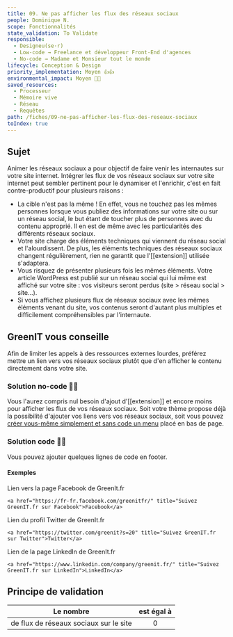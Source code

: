 ```yaml
---
title: 09. Ne pas afficher les flux des réseaux sociaux
people: Dominique N.
scope: Fonctionnalités
state_validation: To Validate
responsible:
  - Designeu(se·r)
  - Low-code → Freelance et développeur Front-End d'agences
  - No-code → Madame et Monsieur tout le monde
lifecycle: Conception & Design
priority_implementation: Moyen 👍👍
environmental_impact: Moyen 🌱🌱
saved_resources: 
  - Processeur
  - Mémoire vive
  - Réseau
  - Requêtes
path: /fiches/09-ne-pas-afficher-les-flux-des-reseaux-sociaux
toIndex: true
---
```


## Sujet

Animer les réseaux sociaux a pour objectif de faire venir les internautes sur votre site internet.
Intégrer les flux de vos réseaux sociaux sur votre site internet peut sembler pertinent pour le dynamiser et l'enrichir, c'est en fait contre-productif pour plusieurs raisons :

 - La cible n'est pas la même ! En effet, vous ne touchez pas les mêmes personnes lorsque vous publiez des informations sur votre site ou sur un réseau social, le but étant de toucher plus de personnes avec du contenu approprié. Il en est de même avec les particularités des différents réseaux sociaux.
 - Votre site charge des éléments techniques qui viennent du réseau social et l'alourdissent. De plus, les éléments techniques des réseaux sociaux changent régulièrement, rien ne garantit que l'[[extension]] utilisée s'adaptera.
 - Vous risquez de présenter plusieurs fois les mêmes éléments. Votre article WordPress est publié sur un réseau social qui lui même est affiché sur votre site : vos visiteurs seront perdus (site > réseau social > site...).
 - Si vous affichez plusieurs flux de réseaux sociaux avec les mêmes éléments venant du site, vos contenus seront d'autant plus multiples et difficilement compréhensibles par l'internaute.

## GreenIT vous conseille

Afin de limiter les appels à des ressources externes lourdes, préférez mettre un lien vers vos réseaux sociaux plutôt que d'en afficher le contenu directement dans votre site.

### Solution no-code 🌱🌱

Vous l'aurez compris nul besoin d'ajout d'[[extension]] et encore moins pour afficher les flux de vos réseaux sociaux. 
Soit votre thème propose déjà la possibilité d'ajouter vos liens vers vos réseaux sociaux, soit vous pouvez [créer vous-même simplement et sans code un menu][1] placé en bas de page. 

### Solution code 🌱🌱

Vous pouvez ajouter quelques lignes de code en footer.

#### Exemples

Lien vers la page Facebook de GreenIt.fr

`<a href="https://fr-fr.facebook.com/greenitfr/" title="Suivez GreenIT.fr sur Facebook">Facebook</a>`

Lien du profil Twitter de GreenIt.fr

`<a href="https://twitter.com/greenit?s=20" title="Suivez GreenIT.fr sur Twitter">Twitter</a>`

Lien de la page LinkedIn de GreenIt.fr

`<a href="https://www.linkedin.com/company/greenit.fr/" title="Suivez GreenIT.fr sur LinkedIn">LinkedIn</a>`

## Principe de validation

| Le nombre | est égal à |
| ------------- | :---------------------: |
| de flux de réseaux sociaux sur le site       |            0            |

[1]: https://wordpress.com/fr/support/menus/menu-de-liens-vers-les-reseaux-sociaux/#:~:text=prises%20en%20charge-,Comment%20configurer%20le%20menu%20de%20liens%20vers%20les%20r%C3%A9seaux%20sociaux,ou%20Ic%C3%B4nes%20de%20r%C3%A9seaux%20sociaux.
